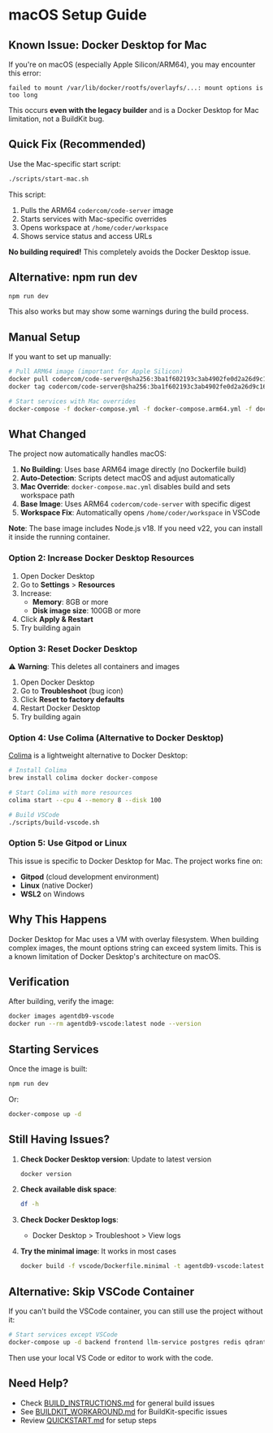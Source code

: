 # macOS Setup Guide

## Known Issue: Docker Desktop for Mac

If you're on macOS (especially Apple Silicon/ARM64), you may encounter this error:

```
failed to mount /var/lib/docker/rootfs/overlayfs/...: mount options is too long
```

This occurs **even with the legacy builder** and is a Docker Desktop for Mac limitation, not a BuildKit bug.

## Quick Fix (Recommended)

Use the Mac-specific start script:

```bash
./scripts/start-mac.sh
```

This script:
1. Pulls the ARM64 `codercom/code-server` image
2. Starts services with Mac-specific overrides
3. Opens workspace at `/home/coder/workspace`
4. Shows service status and access URLs

**No building required!** This completely avoids the Docker Desktop issue.

## Alternative: npm run dev

```bash
npm run dev
```

This also works but may show some warnings during the build process.

## Manual Setup

If you want to set up manually:

```bash
# Pull ARM64 image (important for Apple Silicon)
docker pull codercom/code-server@sha256:3ba1f602193c3ab4902fe0d2a26d9c16cd98c8e472095d4173954002c07dd4ae
docker tag codercom/code-server@sha256:3ba1f602193c3ab4902fe0d2a26d9c16cd98c8e472095d4173954002c07dd4ae agentdb9-vscode:latest

# Start services with Mac overrides
docker-compose -f docker-compose.yml -f docker-compose.arm64.yml -f docker-compose.mac.yml up -d
```

## What Changed

The project now automatically handles macOS:

1. **No Building**: Uses base ARM64 image directly (no Dockerfile build)
2. **Auto-Detection**: Scripts detect macOS and adjust automatically  
3. **Mac Override**: `docker-compose.mac.yml` disables build and sets workspace path
4. **Base Image**: Uses ARM64 `codercom/code-server` with specific digest
5. **Workspace Fix**: Automatically opens `/home/coder/workspace` in VSCode

**Note**: The base image includes Node.js v18. If you need v22, you can install it inside the running container.

### Option 2: Increase Docker Desktop Resources

1. Open Docker Desktop
2. Go to **Settings** > **Resources**
3. Increase:
   - **Memory**: 8GB or more
   - **Disk image size**: 100GB or more
4. Click **Apply & Restart**
5. Try building again

### Option 3: Reset Docker Desktop

⚠️ **Warning**: This deletes all containers and images

1. Open Docker Desktop
2. Go to **Troubleshoot** (bug icon)
3. Click **Reset to factory defaults**
4. Restart Docker Desktop
5. Try building again

### Option 4: Use Colima (Alternative to Docker Desktop)

[Colima](https://github.com/abiosoft/colima) is a lightweight alternative to Docker Desktop:

```bash
# Install Colima
brew install colima docker docker-compose

# Start Colima with more resources
colima start --cpu 4 --memory 8 --disk 100

# Build VSCode
./scripts/build-vscode.sh
```

### Option 5: Use Gitpod or Linux

This issue is specific to Docker Desktop for Mac. The project works fine on:
- **Gitpod** (cloud development environment)
- **Linux** (native Docker)
- **WSL2** on Windows

## Why This Happens

Docker Desktop for Mac uses a VM with overlay filesystem. When building complex images, the mount options string can exceed system limits. This is a known limitation of Docker Desktop's architecture on macOS.

## Verification

After building, verify the image:

```bash
docker images agentdb9-vscode
docker run --rm agentdb9-vscode:latest node --version
```

## Starting Services

Once the image is built:

```bash
npm run dev
```

Or:

```bash
docker-compose up -d
```

## Still Having Issues?

1. **Check Docker Desktop version**: Update to latest version
   ```bash
   docker version
   ```

2. **Check available disk space**:
   ```bash
   df -h
   ```

3. **Check Docker Desktop logs**:
   - Docker Desktop > Troubleshoot > View logs

4. **Try the minimal image**: It works in most cases
   ```bash
   docker build -f vscode/Dockerfile.minimal -t agentdb9-vscode:latest vscode/
   ```

## Alternative: Skip VSCode Container

If you can't build the VSCode container, you can still use the project without it:

```bash
# Start services except VSCode
docker-compose up -d backend frontend llm-service postgres redis qdrant ollama
```

Then use your local VS Code or editor to work with the code.

## Need Help?

- Check [BUILD_INSTRUCTIONS.md](../BUILD_INSTRUCTIONS.md) for general build issues
- See [BUILDKIT_WORKAROUND.md](BUILDKIT_WORKAROUND.md) for BuildKit-specific issues
- Review [QUICKSTART.md](../QUICKSTART.md) for setup steps
